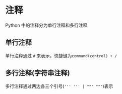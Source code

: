 # 注释

Python 中的注释分为单行注释和多行注释

## 单行注释

单行注释通过 `#` 来表示，快捷键为`command(control) + /`

## 多行注释(字符串注释)

多行注释通过两边各三个引号(`''' ''' | """ """`)表示
